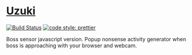 # [Uzuki](https://panepo.github.io/Uzuki/)

[![Build Status](https://travis-ci.org/Panepo/Uzuki.svg?branch=master)](https://travis-ci.org/Panepo/Uzuki.svg) [![code style: prettier](https://img.shields.io/badge/code_style-prettier-ff69b4.svg)](https://github.com/prettier/prettier)

Boss sensor javascript version. Popup nonsense activity generator when boss is approaching with your browser and webcam.

